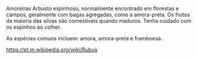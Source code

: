 Amoreiras
Arbusto espinhoso, normalmente encontrado em florestas e campos, geralmente com bagas agregadas, como a amora-preta. Os frutos da maioria das silvas são comestíveis quando maduros. Tenha cuidado com os espinhos ao colher.

As espécies comuns incluem: amora, amora-preta e framboesa.

https://pt.m.wikipedia.org/wiki/Rubus
